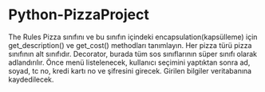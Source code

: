 # Python-PizzaProject
The Rules
Pizza sınıfını ve bu sınıfın içindeki encapsulation(kapsülleme) için get_description() ve get_cost() methodları tanımlayın.
Her pizza türü pizza sınıfının alt sınıfıdır.
Decorator, burada tüm sos sınıflarının süper sınıfı olarak adlandırılır.
Önce menü listelenecek, kullanıcı seçimini yaptıktan sonra ad, soyad, tc no, kredi kartı no ve şifresini girecek. Girilen bilgiler veritabanına kaydedilecek.
